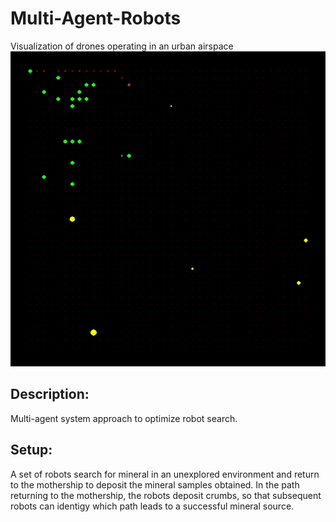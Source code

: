 # Multi-Agent-Robots

Visualization of drones operating in an urban airspace
![](multiagent_animation.gif)

## Description:
Multi-agent system approach to optimize robot search.

## Setup:
A set of robots search for mineral in an unexplored
environment and return to the mothership to deposit the mineral samples obtained. In the path returning to the
mothership, the robots deposit crumbs, so that subsequent robots can identigy which path leads to a successful mineral source.
